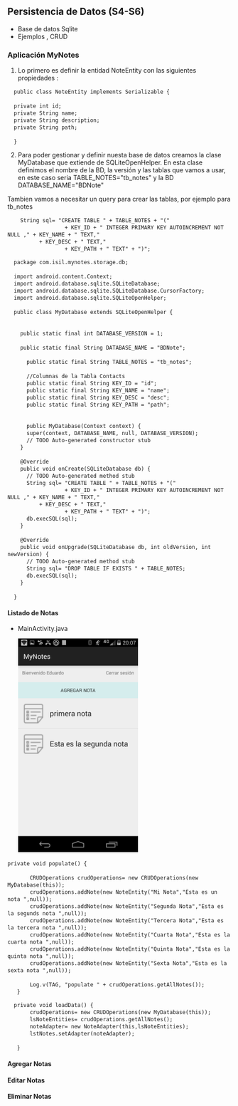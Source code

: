 ## Persistencia de Datos (S4-S6)

  - Base de datos Sqlite
  - Ejemplos , CRUD
  
### Aplicación MyNotes

1. Lo primero es definir la entidad NoteEntity con las siguientes propiedades :
  ```
    public class NoteEntity implements Serializable {

    private int id;
    private String name;
    private String description;
    private String path;
    
    }
  ```
2. Para poder gestionar y definir nuesta base de datos creamos la clase MyDatabase que extiende de SQLiteOpenHelper. En esta clase definimos el nombre de la BD, la versión y las tablas que vamos a usar, en este caso seria TABLE_NOTES="tb_notes" y la BD DATABASE_NAME="BDNote"

 Tambien vamos a necesitar un query para crear las tablas, por ejemplo para tb_notes
  ```
      String sql= "CREATE TABLE " + TABLE_NOTES + "("
                    + KEY_ID + " INTEGER PRIMARY KEY AUTOINCREMENT NOT NULL ," + KEY_NAME + " TEXT,"
            + KEY_DESC + " TEXT,"
                    + KEY_PATH + " TEXT" + ")";
  ```

  ```
    package com.isil.mynotes.storage.db;

    import android.content.Context;
    import android.database.sqlite.SQLiteDatabase;
    import android.database.sqlite.SQLiteDatabase.CursorFactory;
    import android.database.sqlite.SQLiteOpenHelper;

    public class MyDatabase extends SQLiteOpenHelper {


      public static final int DATABASE_VERSION = 1;

      public static final String DATABASE_NAME = "BDNote";

        public static final String TABLE_NOTES = "tb_notes";

        //Columnas de la Tabla Contacts
        public static final String KEY_ID = "id";
        public static final String KEY_NAME = "name";
        public static final String KEY_DESC = "desc";
        public static final String KEY_PATH = "path";


        public MyDatabase(Context context) {
        super(context, DATABASE_NAME, null, DATABASE_VERSION);
        // TODO Auto-generated constructor stub
      }

      @Override
      public void onCreate(SQLiteDatabase db) {
        // TODO Auto-generated method stub
        String sql= "CREATE TABLE " + TABLE_NOTES + "("
                    + KEY_ID + " INTEGER PRIMARY KEY AUTOINCREMENT NOT NULL ," + KEY_NAME + " TEXT,"
            + KEY_DESC + " TEXT,"
                    + KEY_PATH + " TEXT" + ")";
        db.execSQL(sql);
      }

      @Override
      public void onUpgrade(SQLiteDatabase db, int oldVersion, int newVersion) {
        // TODO Auto-generated method stub
        String sql= "DROP TABLE IF EXISTS " + TABLE_NOTES;
        db.execSQL(sql);
      }

    }
  ```
  
  
#### Listado de Notas
 - MainActivity.java 
 
   <img src="https://github.com/ISILAndroid/am2_group2016_1/blob/Lesson4/screenshots/Listado%20de%20Notas.png" height="480">
   
 ```
 private void populate() {

        CRUDOperations crudOperations= new CRUDOperations(new MyDatabase(this));
        crudOperations.addNote(new NoteEntity("Mi Nota","Esta es un nota ",null));
        crudOperations.addNote(new NoteEntity("Segunda Nota","Esta es la segunds nota ",null));
        crudOperations.addNote(new NoteEntity("Tercera Nota","Esta es la tercera nota ",null));
        crudOperations.addNote(new NoteEntity("Cuarta Nota","Esta es la cuarta nota ",null));
        crudOperations.addNote(new NoteEntity("Quinta Nota","Esta es la quinta nota ",null));
        crudOperations.addNote(new NoteEntity("Sexta Nota","Esta es la sexta nota ",null));

        Log.v(TAG, "populate " + crudOperations.getAllNotes());
    }
 ```
 
 ```
   private void loadData() {
        crudOperations= new CRUDOperations(new MyDatabase(this));
        lsNoteEntities= crudOperations.getAllNotes();
        noteAdapter= new NoteAdapter(this,lsNoteEntities);
        lstNotes.setAdapter(noteAdapter);

    }
 ```
 
#### Agregar Notas
#### Editar Notas
#### Eliminar Notas
 


  
